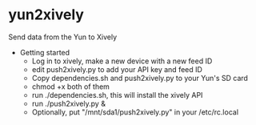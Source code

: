 yun2xively
==========

Send data from the Yun to Xively

* Getting started
  - Log in to xively, make a new device with a new feed ID
  - edit push2xively.py to add your API key and feed ID
  - Copy dependencies.sh and push2xively.py to your Yun's SD card
  - chmod +x both of them
  - run ./dependencies.sh, this will install the xively API
  - run ./push2xively.py &
  - Optionally, put "/mnt/sda1/push2xively.py" in your /etc/rc.local
